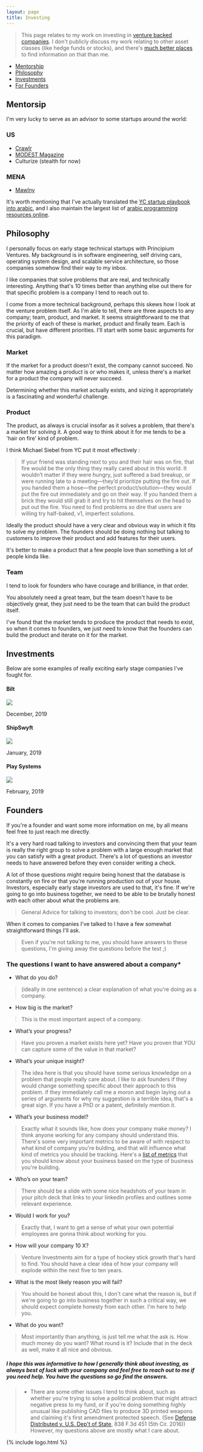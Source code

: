 ```yaml
---
layout: page
title: Investing
---
```


> This page relates to my work on investing in [venture backed companies](https://www.investopedia.com/terms/v/venturecapital.asp).
> I don't publicly discuss my work relating to other asset classes (like hedge funds or stocks), and there's [much better places](https://www.investopedia.com/) to find information on that than me.

- [Mentorship](#Mentorship)
- [Philosophy](#philosophy)
- [Investments](#companies)
- [For Founders](#founders)



## Mentorsip

I'm very lucky to serve as an advisor to some startups around the world:

### US
- [Crawlr](https://crawlr.app/)
- [MODEST Magazine](https://view.publitas.com/modest/modest-magazine-2018/page/1)
- Culturize (stealth for now)


### MENA
- [Mawlny](https://twitter.com/mawlny?lang=en)


It's worth mentioning that I've actually translated the [YC startup playbook into arabic](https://mediterranean-tech.github.io/startup-playbook-arabic/), and I also maintain the largest list of [arabic programming resources online](https://github.com/mediterranean-tech/free-arabic-programming-resources).

## Philosophy

I personally focus on early stage technical startups with Principium Ventures. My background is in software engineering, self driving cars, operating system design, and scalable service architecture, so those companies somehow find their way to my inbox.

I like companies that solve problems that are real, and technically interesting. Anything that's 10 times better than anything else out there for that specific problem is a company I tend to reach out to.

I come from a more technical background, perhaps this skews how I look at the venture problem itself. As I'm able to tell, there are three aspects to any company; team, product, and market. It seems straightforward to me that the priority of each of these is market, product and finally team. Each is crucial, but have different priorities. I'll start with some basic arguments for this paradigm.


### Market
If the market for a product doesn't exist, the company cannot succeed. No matter how amazing a product is or who makes it, unless there's a market for a product the company will never succeed.

Determining whether this market actually exists, and sizing it appropriately is a fascinating and wonderful challenge.


### Product

The product, as always is crucial insofar as it solves a problem, that there's a market for solving it. A good way to think about it for me tends to be a 'hair on fire' kind of problem.

I think Michael Siebel from YC put it most effectively :

> If your friend was standing next to you and their hair was on fire, that fire would be the only thing they really cared about in this world. It wouldn’t matter if they were hungry, just suffered a bad breakup, or were running late to a meeting—they’d prioritize putting the fire out. If you handed them a hose—the perfect product/solution—they would put the fire out immediately and go on their way. If you handed them a brick they would still grab it and try to hit themselves on the head to put out the fire. You need to find problems so dire that users are willing try half-baked, v1, imperfect solutions.


Ideally the product should have a very clear and obvious way in which it fits to solve my problem. The founders should be doing nothing but talking to customers to improve their product and add features for their users.

It's better to make a product that a few people love than something a lot of people kinda like.

### Team

I tend to look for founders who have courage and brilliance, in that order.

You absolutely need a great team, but the team doesn't have to be objectively great, they just need to be the team that can build the product itself.

I've found that the market tends to produce the product that needs to exist, so when it comes to founders, we just need to know that the founders can build the product and iterate on it for the market.


## Investments

Below are some examples of really exciting early stage companies I've fought for.

#### Bilt

![](/public/img/investments/bilt.png)

December, 2019

#### ShipSwyft

![](/public/img/investments/ship.png)

January, 2019

#### Play Systems

![](/public/img/investments/play.png)

February, 2019


## Founders

If you're a founder and want some more information on me, by all means feel free to just reach me directly.


It's a very hard road talking to investors and convincing them that your team is really the right group to solve a problem with a large enough market that you can satisfy with a great product. There's a lot of questions an investor needs to have answered before they even consider writing a check.

A lot of those questions might require being honest that the database is constantly on fire or that you're running production out of your house. Investors, especially early stage investors are used to that, it's fine. If we're going to go into business together, we need to be able to be brutally honest with each other about what the problems are.

> General Advice for talking to investors; don't be cool. Just be clear.

When it comes to companies I've talked to I have a few somewhat straightforward things I'll ask.

> Even if you're not talking to me, you should have answers to these questions, I'm giving away the questions before the test ;)

### The questions I want to have answered about a company*

- What do you do?
> (ideally in one sentence) a clear explanation of what you're doing as a company.

- How big is the market?
> This is the most important aspect of a company.

- What’s your progress?
> Have you proven a market exists here yet?
> Have you proven that YOU can capture some of the value in that market?

- What’s your unique insight?
> The idea here is that you should have some serious knowledge on a problem that people really care about.
> I like to ask founders if they would change something specific about their approach to this problem.
> if they immediately call me a moron and begin laying out a series of arguments for why my suggestion is a terrible idea, that's a great sign.
> If you have a PhD or a patent, definitely mention it.

- What’s your business model?
> Exactly what it sounds like, how does your company make money? I think anyone working for any company should understand this.
> There's some very important metrics to be aware of with respect to what kind of company you're bulding, and that will influence what kind of metrics you should be tracking.
> Here's a [list of metrics](https://www.ycombinator.com/resources/key-metrics) that you should know about your business based on the type of business you're building.

- Who’s on your team?
> There should be a slide with some nice headshots of your team in your pitch deck that links to your linkedin profiles and outlines some relevant experience.

- Would I work for you?
> Exactly that, I want to get a sense of what your own potential employees are gonna think about working for you.

- How will your company 10 X?
> Venture Investments aim for a type of hockey stick growth that's hard to find. You should have a clear idea of how your company will explode within the next five to ten years.

- What is the most likely reason you will fail?
> You should be honest about this, I don't care what the reason is, but if we're going to go into business together in such a critical way, we should expect complete honesty from each other. I'm here to help you.

- What do you want?
> Most importantly than anything, is just tell me what the ask is. How much money do you want? What round is it? Include that in the deck as well, make it all nice and obvious.


##### I hope this was informative to how I generally think about investing, as always best of luck with your company and feel free to reach out to me if you need help. You have the questions so go find the answers.

> * There are some other issues I tend to think about, such as whether you're trying to solve a political problem that might attract negative press to my fund,
> or if you're doing something highly unusual like publishing CAD files to produce 3D printed weapons and claiming it's first amendment protected speech. (See [Defense Distributed v. U.S. Dep't of State](https://casetext.com/case/def-distributed-v-us-dept-of-state), 838 F.3d 451 (5th Cir. 2016)) However, my questions above are mostly what I care about.


{% include logo.html %}

